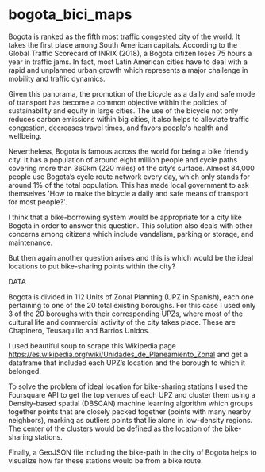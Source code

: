 # bogota_bici_maps
Bogota is ranked as the fifth most traffic congested city of the world. It takes the first place among South American capitals. According to the Global Traffic Scorecard of INRIX (2018), a Bogota citizen loses 75 hours a year in traffic jams. In fact, most Latin American cities have to deal with a rapid and unplanned urban growth which represents a major challenge in mobility and traffic dynamics.

Given this panorama, the promotion of the bicycle as a daily and safe mode of transport has become a common objective within the policies of sustainability and equity in large cities. The use of the bicycle not only reduces carbon emissions within big cities, it also helps to alleviate traffic congestion, decreases travel times, and favors people's health and wellbeing.

Nevertheless, Bogota is famous across the world for being a bike friendly city. It has a population of around eight million people and cycle paths covering more than 360km (220 miles) of the city’s surface. Almost 84,000 people use Bogota’s cycle route network every day, which only stands for around 1% of the total population. This has made local government to ask themselves 'How to make the bicycle a daily and safe means of transport for most people?'.

I think that a bike-borrowing system would be appropriate for a city like Bogota in order to answer this question. This solution also deals with other concerns among citizens which include vandalism, parking or storage, and maintenance. 

But then again another question arises and this is which would be the ideal locations to put bike-sharing points within the city?

DATA

Bogota is divided in 112 Units of Zonal Planning (UPZ in Spanish), each one pertaining to one of the 20 total existing boroughs. For this case I used only 3 of the 20 boroughs with their corresponding UPZs, where most of the cultural life and commercial activity of the city takes place. These are Chapinero, Teusaquillo and Barrios Unidos.

I used beautiful soup to scrape this Wikipedia page https://es.wikipedia.org/wiki/Unidades_de_Planeamiento_Zonal and get a dataframe that included each UPZ’s location and the borough to which it belonged.

To solve the problem of ideal location for bike-sharing stations I used the Foursquare API to get the top venues of each UPZ and cluster them using a Density-based spatial (DBSCAN) machine learning algorithm which groups together points that are closely packed together (points with many nearby neighbors), marking as outliers points that lie alone in low-density regions. The center of the clusters would be defined as the location of the bike-sharing stations.

Finally, a GeoJSON file including the bike-path in the city of Bogota helps to visualize how far these stations would be from a bike route.

